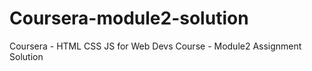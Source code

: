 # Coursera-module2-solution
Coursera - HTML CSS JS for Web Devs Course - Module2 Assignment Solution
